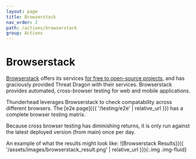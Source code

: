 ```yaml
---
layout: page
title: Browserstack
nav_order: 2
path: /actions/browserstack
group: Actions
---
```

# Browserstack

[Browserstack](https://www.browserstack.com/) offers its services [for free to open-source projects](https://www.browserstack.com/open-source), and has graciously provided Threat Dragon with their services.  Browserstack provides automated, cross-browser testing for web and mobile applications.

Thunderhead leverages Browserstack to check compatability across different browsers.  The [e2e page]({{ '/testing/e2e' | relative_url }}) has a complete browser testing matrix.

Because cross browser testing has diminishing returns, it is only run against the latest deployed version (from main) once per day.

An example of what the results might look like:
![Browserstack Results]({{ '/assets/images/browserstack_result.png' | relative_url }}){:.img .img-fluid}
